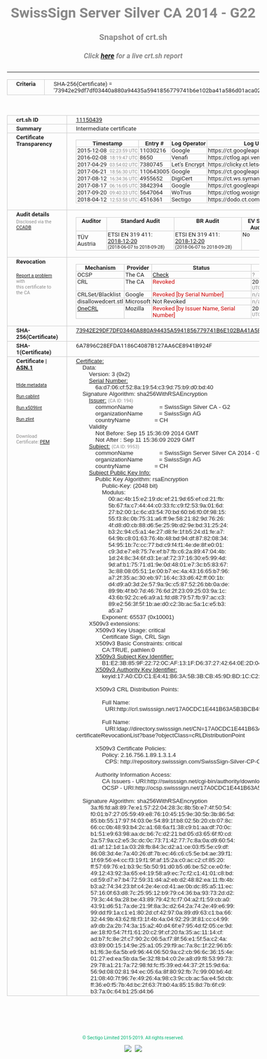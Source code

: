 # SwissSign Server Silver CA 2014 - G22
### Snapshot of crt.sh
##### Click [here](https://crt.sh/?q=73942E29DF7DF03440A880A94435A5941856779741B6E102BA41A586D01ACA02) for a live crt.sh report

---
<!DOCTYPE HTML PUBLIC "-//W3C//DTD HTML 4.0 Transitional//EN">
<HTML>
<HEAD>
  <META http-equiv="Content-Type" content="text/html; charset=UTF-8">
  <TITLE>crt.sh | 73942e29df7df03440a880a94435a5941856779741b6e102ba41a586d01aca02</TITLE>
  <META name="description" content="Free CT Log Certificate Search Tool from Sectigo (formerly Comodo CA)">
  <META name="keywords" content="crt.sh, CT, Certificate Transparency, Certificate Search, SSL Certificate, Sectigo, Comodo CA">
  <LINK href="//fonts.googleapis.com/css?family=Roboto+Mono|Roboto:400,400i,700,700i" rel="stylesheet">
  <STYLE type="text/css">
    a {
      white-space: nowrap;
    }
    body {
      color: #888888;
      font: 12pt Roboto, sans-serif;
      padding-top: 10px;
      text-align: center
    }
    form {
      margin: 0px
    }
    span {
      border-radius: 10px
    }
    span.heading {
      color: #888888;
      font: 12pt Roboto, sans-serif
    }
    span.title {
      background-color: #00B373;
      color: #FFFFFF;
      font: bold 18pt Roboto, sans-serif;
      padding: 0px 5px
    }
    span.text {
      color: #888888;
      font: 10pt Roboto, sans-serif
    }
    span.whiteongrey {
      background-color: #D9D9D6;
      color: #FFFFFF;
      font: bold 18pt Roboto, sans-serif;
      padding: 0px 5px
    }
    table {
      border-collapse: collapse;
      color: #222222;
      font: 10pt Roboto, sans-serif;
      margin-left: auto;
      margin-right: auto
    }
    table.options {
      border: none;
      margin-left: 10px
    }
    td, th {
      border: 1px solid #CCCCCC;
      padding: 0px 2px;
      text-align: left;
      vertical-align: top
    }
    td.outer, th.outer {
      border: 1px solid #CCCCCC;
      padding: 2px 20px;
      text-align: left
    }
    th.heading {
      color: #888888;
      font: bold italic 12pt Roboto, sans-serif;
      padding: 20px 0px 0px;
      text-align: center
    }
    th.options, td.options {
      border: none;
      vertical-align: middle
    }
    td.text {
      font: 10pt "Roboto Mono", sans-serif;
      padding: 2px 20px
    }
    td.heading {
      border: none;
      color: #888888;
      font: 12pt Roboto, sans-serif;
      padding-top: 20px;
      text-align: center
    }
    table.lint td, th {
      text-align: center
    }
    .button {
      background-color: #00B373;
      border-radius: 10px;
      color: #FFFFFF;
      font: bold 13pt Roboto, sans-serif
    }
    .copyright {
      font: 8pt Roboto, sans-serif;
      color: #00B373
    }
    .input {
      border: 1px solid #888888;
      font-weight: bold;
      text-align: center
    }
    .small {
      font: 8pt Roboto, sans-serif;
      color: #888888
    }
    .error {
      background-color: #FFDFDF;
      color: #CC0000;
      font-weight: bold
    }
    .fatal {
      background-color: #0000AA;
      color: #FFFFFF;
      font-weight: bold
    }
    .notice {
      background-color: #FFFFDF;
      color: #606000
    }
    .warning {
      background-color: #FFEFDF;
      color: #DF6000
    }
  </STYLE>
</HEAD>
<BODY>

<TABLE>
  <TR>
    <TH class="outer">Criteria</TH>
    <TD class="outer">SHA-256(Certificate) = '73942e29df7df03440a880a94435a5941856779741b6e102ba41a586d01aca02'</TD>
  </TR>
</TABLE>
<BR>
<TABLE>
  <TR>
    <TH class="outer">crt.sh ID</TH>
    <TD class="outer"><A href="?id=11150439">11150439</A></TD>
  </TR>
  <TR>
    <TH class="outer">Summary</TH>
    <TD class="outer">Intermediate certificate</TD>
  </TR>
  <TR>
    <TH class="outer">Certificate<BR>Transparency</TH>
    <TD class="outer">
<TABLE class="options" style="margin-left:0px">
  <TR>
    <TH>Timestamp</TH>
    <TH>Entry #</TH>
    <TH>Log Operator</TH>
    <TH>Log URL</TH>
  </TR>
  <TR>
    <TD>2015-12-08&nbsp; <FONT class="small">02:23:59 UTC</FONT></TD>
    <TD>11030216</TD>
    <TD>Google</TD>
    <TD>https://ct.googleapis.com/pilot</TD>
  </TR>
  <TR>
    <TD>2016-02-08&nbsp; <FONT class="small">18:19:47 UTC</FONT></TD>
    <TD>8650</TD>
    <TD>Venafi</TD>
    <TD>https://ctlog.api.venafi.com</TD>
  </TR>
  <TR>
    <TD>2017-04-29&nbsp; <FONT class="small">03:54:02 UTC</FONT></TD>
    <TD>7380745</TD>
    <TD>Let's Encrypt</TD>
    <TD>https://clicky.ct.letsencrypt.org</TD>
  </TR>
  <TR>
    <TD>2017-06-21&nbsp; <FONT class="small">18:56:30 UTC</FONT></TD>
    <TD>110643005</TD>
    <TD>Google</TD>
    <TD>https://ct.googleapis.com/rocketeer</TD>
  </TR>
  <TR>
    <TD>2017-08-12&nbsp; <FONT class="small">16:34:36 UTC</FONT></TD>
    <TD>4955652</TD>
    <TD>DigiCert</TD>
    <TD>https://ct.ws.symantec.com</TD>
  </TR>
  <TR>
    <TD>2017-08-17&nbsp; <FONT class="small">06:16:05 UTC</FONT></TD>
    <TD>3842394</TD>
    <TD>Google</TD>
    <TD>https://ct.googleapis.com/skydiver</TD>
  </TR>
  <TR>
    <TD>2017-09-20&nbsp; <FONT class="small">09:40:33 UTC</FONT></TD>
    <TD>5647064</TD>
    <TD>WoTrus</TD>
    <TD>https://ctlog.wosign.com</TD>
  </TR>
  <TR>
    <TD>2018-04-12&nbsp; <FONT class="small">12:53:58 UTC</FONT></TD>
    <TD>4516361</TD>
    <TD>Sectigo</TD>
    <TD>https://dodo.ct.comodo.com</TD>
  </TR>
</TABLE>
    </TD>
  </TR>
  <TR>
    <TH class="outer">Audit details<BR>
      <DIV class="small" style="padding-top:3px">Disclosed via the
        <A href="//ccadb-public.secure.force.com/mozilla/PublicAllIntermediateCerts" target="_blank">CCADB</A></DIV>
    </TH>
    <TD class="outer">
<TABLE class="options" style="margin-left:0px">
  <TR>
    <TH>Auditor</TH>
    <TH>Standard Audit</TH>
    <TH>BR Audit</TH>
    <TH>EV SSL Audit</TH>
    <TH>Documents</TH>
    <TH>CCADB</TH>
    <TH>Root Owner / Certificate</TH>
  </TR>
  <TR>
    <TD style="vertical-align:middle">TÜV Austria</TD>
    <TD>ETSI EN 319 411:
      <A href="https://it-tuv.com/wp-content/uploads/2018/12/AA2018122003_Audit_Attestation_TA_CERT__SwissSign_Silver_G2.pdf" target="_blank">2018-12-20</A>
      <BR><FONT style="font-size:8pt">(2018-06-07 to 2018-09-28)</FONT></TD>
    <TD>ETSI EN 319 411:
      <A href="https://it-tuv.com/wp-content/uploads/2018/12/AA2018122003_Audit_Attestation_TA_CERT__SwissSign_Silver_G2.pdf" target="_blank">2018-12-20</A>
      <BR><FONT style="font-size:8pt">(2018-06-07 to 2018-09-28)</FONT></TD>
    <TD>No    <TD>
      <A href="http://repository.swisssign.com/SwissSign-Silver-CP-CPS.pdf" target="blank">CP</A>
      <A href="http://repository.swisssign.com/SwissSign-Silver-CP-CPS.pdf" target="blank">CPS</A>
    </TD>
    <TD><A href="//ccadb.force.com/001o000000xNw4lAAC" target="_blank">001o000000xNw4lAAC</A></TD>
    <TD><A href="/?id=2953">SwissSign AG</A></TD>
  </TR>
</TABLE>
    </TD>
  </TR>
  <TR>
    <TH class="outer">Revocation<BR><BR>
      <DIV class="small" style="padding-top:3px"><A href="?id=11150439&opt=problemreporting">Report a problem</A> with<BR>this certificate to the CA</DIV></TH>
    <TD class="outer">
      <TABLE class="options" style="margin-left:0px">
        <TR>
          <TH>Mechanism</TH>
          <TH>Provider</TH>
          <TH>Status</TH>
          <TH>Revocation Date</TH>
          <TH>Last Observed in CRL</TH>
          <TH>Last Checked <SPAN style="color:#CC0000;vertical-align:middle;font-size:70%;font-weight:normal">(Error)</SPAN></TH>
        </TR>
        <TR>
          <TD>OCSP</TD>
          <TD>The CA</TD>
          <TD><A href="?id=11150439&opt=ocsp">Check</A></TD>
          <TD><SPAN style="color:#888888">?</SPAN></TD>
          <TD><SPAN style="color:#888888">n/a</SPAN></TD>
          <TD><SPAN style="color:#888888">?</SPAN></TD>
        </TR>
        <TR>
          <TD>CRL</TD>
          <TD>The CA</TD>
          <TD><SPAN style="color:#CC0000">Revoked</SPAN></TD><TD>2018-12-11&nbsp; <FONT class="small">16:36:36 UTC</FONT></TD><TD>2019-08-27&nbsp; <FONT class="small">19:00:01 UTC</FONT></TD><TD>2019-12-04&nbsp; <FONT class="small">16:19:03 UTC</FONT></TD>
        </TR>
        <TR>
          <TD>CRLSet/Blacklist</TD>
          <TD>Google</TD>
          <TD><SPAN style="color:#CC0000">Revoked [by Serial Number]</SPAN></TD>
          <TD><SPAN style="color:#888888">n/a</SPAN></TD>
          <TD><SPAN style="color:#888888">n/a</SPAN></TD>
          <TD><SPAN style="color:#888888">n/a</SPAN></TD>
        </TR>
        <TR>
          <TD>disallowedcert.stl</TD>
          <TD>Microsoft</TD>
          <TD>Not Revoked</TD>
          <TD><SPAN style="color:#888888">n/a</SPAN></TD>
          <TD><SPAN style="color:#888888">n/a</SPAN></TD>
          <TD><SPAN style="color:#888888">n/a</SPAN></TD>
        </TR>
        <TR>
          <TD><A href="/mozilla-onecrl" target="_blank">OneCRL</A></TD>
          <TD>Mozilla</TD>
          <TD><SPAN style="color:#CC0000">Revoked [by Issuer Name, Serial Number]</SPAN></TD><TD>2019-01-18&nbsp; <FONT class="small">11:45:13 UTC</FONT></TD>
          <TD><SPAN style="color:#888888">n/a</SPAN></TD>
          <TD><SPAN style="color:#888888">n/a</SPAN></TD>
        </TR>
      </TABLE>
    </TD>
  </TR>
  <TR>
    <TH class="outer">SHA-256(Certificate)</TH>
    <TD class="outer"><A href="//censys.io/certificates/73942e29df7df03440a880a94435a5941856779741b6e102ba41a586d01aca02">73942E29DF7DF03440A880A94435A5941856779741B6E102BA41A586D01ACA02</A></TD>
  </TR>
  <TR>
    <TH class="outer">SHA-1(Certificate)</TH>
    <TD class="outer">6A7896C28EFDA1186C4087B127AA6CE8941B924F</TD>
  </TR>
  <TR>
    <TH class="outer">Certificate | <A href="?asn1=11150439">ASN.1</A>
      <SPAN class="small"><BR>
      <BR><BR><A href="?id=11150439&opt=nometadata">Hide metadata</A>
      <BR><BR><A href="?id=11150439&opt=cablint">Run cablint</A>
      <BR><BR><A href="?id=11150439&opt=x509lint">Run x509lint</A>
      <BR><BR><A href="?id=11150439&opt=zlint">Run zlint</A>
      <BR><BR><BR>Download Certificate: <A href="?d=11150439">PEM</A>
      </SPAN>
    </TH>
    <TD class="text"><A href="?d=11150439">Certificate:</A><BR>&nbsp;&nbsp;&nbsp;&nbsp;Data:<BR>&nbsp;&nbsp;&nbsp;&nbsp;&nbsp;&nbsp;&nbsp;&nbsp;Version:&nbsp;3&nbsp;(0x2)<BR>&nbsp;&nbsp;&nbsp;&nbsp;&nbsp;&nbsp;&nbsp;&nbsp;<A href="?serial=6ad706cf528a1954c39d75b9d0bd40">Serial&nbsp;Number:</A><BR>&nbsp;&nbsp;&nbsp;&nbsp;&nbsp;&nbsp;&nbsp;&nbsp;&nbsp;&nbsp;&nbsp;&nbsp;6a:d7:06:cf:52:8a:19:54:c3:9d:75:b9:d0:bd:40<BR>&nbsp;&nbsp;&nbsp;&nbsp;Signature&nbsp;Algorithm:&nbsp;sha256WithRSAEncryption<BR>&nbsp;&nbsp;&nbsp;&nbsp;&nbsp;&nbsp;&nbsp;&nbsp;<A href="?caid=194">Issuer:</A> <SPAN class="small">(CA ID: 194)</SPAN><BR>&nbsp;&nbsp;&nbsp;&nbsp;&nbsp;&nbsp;&nbsp;&nbsp;&nbsp;&nbsp;&nbsp;&nbsp;commonName&nbsp;&nbsp;&nbsp;&nbsp;&nbsp;&nbsp;&nbsp;&nbsp;&nbsp;&nbsp;&nbsp;&nbsp;&nbsp;&nbsp;&nbsp;&nbsp;=&nbsp;SwissSign&nbsp;Silver&nbsp;CA&nbsp;-&nbsp;G2<BR>&nbsp;&nbsp;&nbsp;&nbsp;&nbsp;&nbsp;&nbsp;&nbsp;&nbsp;&nbsp;&nbsp;&nbsp;organizationName&nbsp;&nbsp;&nbsp;&nbsp;&nbsp;&nbsp;&nbsp;&nbsp;&nbsp;&nbsp;=&nbsp;SwissSign&nbsp;AG<BR>&nbsp;&nbsp;&nbsp;&nbsp;&nbsp;&nbsp;&nbsp;&nbsp;&nbsp;&nbsp;&nbsp;&nbsp;countryName&nbsp;&nbsp;&nbsp;&nbsp;&nbsp;&nbsp;&nbsp;&nbsp;&nbsp;&nbsp;&nbsp;&nbsp;&nbsp;&nbsp;&nbsp;=&nbsp;CH<BR>&nbsp;&nbsp;&nbsp;&nbsp;&nbsp;&nbsp;&nbsp;&nbsp;Validity<BR>&nbsp;&nbsp;&nbsp;&nbsp;&nbsp;&nbsp;&nbsp;&nbsp;&nbsp;&nbsp;&nbsp;&nbsp;Not&nbsp;Before:&nbsp;Sep&nbsp;15&nbsp;15:36:09&nbsp;2014&nbsp;GMT<BR>&nbsp;&nbsp;&nbsp;&nbsp;&nbsp;&nbsp;&nbsp;&nbsp;&nbsp;&nbsp;&nbsp;&nbsp;Not&nbsp;After&nbsp;:&nbsp;Sep&nbsp;11&nbsp;15:36:09&nbsp;2029&nbsp;GMT<BR>&nbsp;&nbsp;&nbsp;&nbsp;&nbsp;&nbsp;&nbsp;&nbsp;<A href="?caid=9953">Subject:</A> <SPAN class="small">(CA ID: 9953)</SPAN><BR>&nbsp;&nbsp;&nbsp;&nbsp;&nbsp;&nbsp;&nbsp;&nbsp;&nbsp;&nbsp;&nbsp;&nbsp;commonName&nbsp;&nbsp;&nbsp;&nbsp;&nbsp;&nbsp;&nbsp;&nbsp;&nbsp;&nbsp;&nbsp;&nbsp;&nbsp;&nbsp;&nbsp;&nbsp;=&nbsp;SwissSign&nbsp;Server&nbsp;Silver&nbsp;CA&nbsp;2014&nbsp;-&nbsp;G22<BR>&nbsp;&nbsp;&nbsp;&nbsp;&nbsp;&nbsp;&nbsp;&nbsp;&nbsp;&nbsp;&nbsp;&nbsp;organizationName&nbsp;&nbsp;&nbsp;&nbsp;&nbsp;&nbsp;&nbsp;&nbsp;&nbsp;&nbsp;=&nbsp;SwissSign&nbsp;AG<BR>&nbsp;&nbsp;&nbsp;&nbsp;&nbsp;&nbsp;&nbsp;&nbsp;&nbsp;&nbsp;&nbsp;&nbsp;countryName&nbsp;&nbsp;&nbsp;&nbsp;&nbsp;&nbsp;&nbsp;&nbsp;&nbsp;&nbsp;&nbsp;&nbsp;&nbsp;&nbsp;&nbsp;=&nbsp;CH<BR>&nbsp;&nbsp;&nbsp;&nbsp;&nbsp;&nbsp;&nbsp;&nbsp;<A href="?spkisha256=39b11789c249d80005bd5f3fb31ddf32cf54f768634bb38024ce6705a5e3a15c">Subject&nbsp;Public&nbsp;Key&nbsp;Info:</A><BR>&nbsp;&nbsp;&nbsp;&nbsp;&nbsp;&nbsp;&nbsp;&nbsp;&nbsp;&nbsp;&nbsp;&nbsp;Public&nbsp;Key&nbsp;Algorithm:&nbsp;rsaEncryption<BR>&nbsp;&nbsp;&nbsp;&nbsp;&nbsp;&nbsp;&nbsp;&nbsp;&nbsp;&nbsp;&nbsp;&nbsp;&nbsp;&nbsp;&nbsp;&nbsp;Public-Key:&nbsp;(2048&nbsp;bit)<BR>&nbsp;&nbsp;&nbsp;&nbsp;&nbsp;&nbsp;&nbsp;&nbsp;&nbsp;&nbsp;&nbsp;&nbsp;&nbsp;&nbsp;&nbsp;&nbsp;Modulus:<BR>&nbsp;&nbsp;&nbsp;&nbsp;&nbsp;&nbsp;&nbsp;&nbsp;&nbsp;&nbsp;&nbsp;&nbsp;&nbsp;&nbsp;&nbsp;&nbsp;&nbsp;&nbsp;&nbsp;&nbsp;00:ac:4b:15:e2:19:dc:ef:21:9d:65:ef:cd:21:fb:<BR>&nbsp;&nbsp;&nbsp;&nbsp;&nbsp;&nbsp;&nbsp;&nbsp;&nbsp;&nbsp;&nbsp;&nbsp;&nbsp;&nbsp;&nbsp;&nbsp;&nbsp;&nbsp;&nbsp;&nbsp;5b:67:fa:c7:44:44:c0:33:fc:c9:f2:53:9a:01:6d:<BR>&nbsp;&nbsp;&nbsp;&nbsp;&nbsp;&nbsp;&nbsp;&nbsp;&nbsp;&nbsp;&nbsp;&nbsp;&nbsp;&nbsp;&nbsp;&nbsp;&nbsp;&nbsp;&nbsp;&nbsp;27:b2:00:1c:6c:d3:54:70:bd:60:b6:f0:0f:98:15:<BR>&nbsp;&nbsp;&nbsp;&nbsp;&nbsp;&nbsp;&nbsp;&nbsp;&nbsp;&nbsp;&nbsp;&nbsp;&nbsp;&nbsp;&nbsp;&nbsp;&nbsp;&nbsp;&nbsp;&nbsp;55:f3:8c:0b:75:31:a6:ff:9e:58:21:82:9d:76:26:<BR>&nbsp;&nbsp;&nbsp;&nbsp;&nbsp;&nbsp;&nbsp;&nbsp;&nbsp;&nbsp;&nbsp;&nbsp;&nbsp;&nbsp;&nbsp;&nbsp;&nbsp;&nbsp;&nbsp;&nbsp;4f:d8:d0:cb:88:d6:5e:25:9b:d2:9e:bd:31:25:24:<BR>&nbsp;&nbsp;&nbsp;&nbsp;&nbsp;&nbsp;&nbsp;&nbsp;&nbsp;&nbsp;&nbsp;&nbsp;&nbsp;&nbsp;&nbsp;&nbsp;&nbsp;&nbsp;&nbsp;&nbsp;b3:2c:94:c5:a1:4e:27:d8:fe:1f:b5:24:d1:fe:a7:<BR>&nbsp;&nbsp;&nbsp;&nbsp;&nbsp;&nbsp;&nbsp;&nbsp;&nbsp;&nbsp;&nbsp;&nbsp;&nbsp;&nbsp;&nbsp;&nbsp;&nbsp;&nbsp;&nbsp;&nbsp;64:9b:c8:01:63:76:4b:48:bd:94:df:87:82:08:34:<BR>&nbsp;&nbsp;&nbsp;&nbsp;&nbsp;&nbsp;&nbsp;&nbsp;&nbsp;&nbsp;&nbsp;&nbsp;&nbsp;&nbsp;&nbsp;&nbsp;&nbsp;&nbsp;&nbsp;&nbsp;54:95:1b:7c:cc:77:bd:c9:f4:f1:4e:de:8f:e0:01:<BR>&nbsp;&nbsp;&nbsp;&nbsp;&nbsp;&nbsp;&nbsp;&nbsp;&nbsp;&nbsp;&nbsp;&nbsp;&nbsp;&nbsp;&nbsp;&nbsp;&nbsp;&nbsp;&nbsp;&nbsp;c9:3d:e7:e8:75:7e:ef:b7:fb:c6:2a:89:47:04:4b:<BR>&nbsp;&nbsp;&nbsp;&nbsp;&nbsp;&nbsp;&nbsp;&nbsp;&nbsp;&nbsp;&nbsp;&nbsp;&nbsp;&nbsp;&nbsp;&nbsp;&nbsp;&nbsp;&nbsp;&nbsp;1d:24:8c:34:6f:d3:1e:af:72:37:16:30:e5:99:4d:<BR>&nbsp;&nbsp;&nbsp;&nbsp;&nbsp;&nbsp;&nbsp;&nbsp;&nbsp;&nbsp;&nbsp;&nbsp;&nbsp;&nbsp;&nbsp;&nbsp;&nbsp;&nbsp;&nbsp;&nbsp;9d:af:b1:75:71:d1:9e:0d:48:01:e7:3c:b5:83:67:<BR>&nbsp;&nbsp;&nbsp;&nbsp;&nbsp;&nbsp;&nbsp;&nbsp;&nbsp;&nbsp;&nbsp;&nbsp;&nbsp;&nbsp;&nbsp;&nbsp;&nbsp;&nbsp;&nbsp;&nbsp;3c:88:08:05:51:1e:00:b7:ec:4a:43:16:65:b7:96:<BR>&nbsp;&nbsp;&nbsp;&nbsp;&nbsp;&nbsp;&nbsp;&nbsp;&nbsp;&nbsp;&nbsp;&nbsp;&nbsp;&nbsp;&nbsp;&nbsp;&nbsp;&nbsp;&nbsp;&nbsp;a7:2f:35:ac:30:eb:97:16:4c:33:d6:42:ff:00:1b:<BR>&nbsp;&nbsp;&nbsp;&nbsp;&nbsp;&nbsp;&nbsp;&nbsp;&nbsp;&nbsp;&nbsp;&nbsp;&nbsp;&nbsp;&nbsp;&nbsp;&nbsp;&nbsp;&nbsp;&nbsp;d4:d9:a0:3d:2e:57:9a:9c:c5:87:52:26:bb:0a:de:<BR>&nbsp;&nbsp;&nbsp;&nbsp;&nbsp;&nbsp;&nbsp;&nbsp;&nbsp;&nbsp;&nbsp;&nbsp;&nbsp;&nbsp;&nbsp;&nbsp;&nbsp;&nbsp;&nbsp;&nbsp;89:9b:4f:b0:7d:46:76:6d:2f:23:09:25:03:9a:1c:<BR>&nbsp;&nbsp;&nbsp;&nbsp;&nbsp;&nbsp;&nbsp;&nbsp;&nbsp;&nbsp;&nbsp;&nbsp;&nbsp;&nbsp;&nbsp;&nbsp;&nbsp;&nbsp;&nbsp;&nbsp;43:6b:92:2c:e6:a9:a1:fd:d8:79:57:fb:97:ac:c3:<BR>&nbsp;&nbsp;&nbsp;&nbsp;&nbsp;&nbsp;&nbsp;&nbsp;&nbsp;&nbsp;&nbsp;&nbsp;&nbsp;&nbsp;&nbsp;&nbsp;&nbsp;&nbsp;&nbsp;&nbsp;89:e2:56:3f:5f:1b:ae:d0:c2:3b:ac:5a:1c:e5:b3:<BR>&nbsp;&nbsp;&nbsp;&nbsp;&nbsp;&nbsp;&nbsp;&nbsp;&nbsp;&nbsp;&nbsp;&nbsp;&nbsp;&nbsp;&nbsp;&nbsp;&nbsp;&nbsp;&nbsp;&nbsp;a5:a7<BR>&nbsp;&nbsp;&nbsp;&nbsp;&nbsp;&nbsp;&nbsp;&nbsp;&nbsp;&nbsp;&nbsp;&nbsp;&nbsp;&nbsp;&nbsp;&nbsp;Exponent:&nbsp;65537&nbsp;(0x10001)<BR>&nbsp;&nbsp;&nbsp;&nbsp;&nbsp;&nbsp;&nbsp;&nbsp;X509v3&nbsp;extensions:<BR>&nbsp;&nbsp;&nbsp;&nbsp;&nbsp;&nbsp;&nbsp;&nbsp;&nbsp;&nbsp;&nbsp;&nbsp;X509v3&nbsp;Key&nbsp;Usage:&nbsp;critical<BR>&nbsp;&nbsp;&nbsp;&nbsp;&nbsp;&nbsp;&nbsp;&nbsp;&nbsp;&nbsp;&nbsp;&nbsp;&nbsp;&nbsp;&nbsp;&nbsp;Certificate&nbsp;Sign,&nbsp;CRL&nbsp;Sign<BR>&nbsp;&nbsp;&nbsp;&nbsp;&nbsp;&nbsp;&nbsp;&nbsp;&nbsp;&nbsp;&nbsp;&nbsp;X509v3&nbsp;Basic&nbsp;Constraints:&nbsp;critical<BR>&nbsp;&nbsp;&nbsp;&nbsp;&nbsp;&nbsp;&nbsp;&nbsp;&nbsp;&nbsp;&nbsp;&nbsp;&nbsp;&nbsp;&nbsp;&nbsp;CA:TRUE,&nbsp;pathlen:0<BR>&nbsp;&nbsp;&nbsp;&nbsp;&nbsp;&nbsp;&nbsp;&nbsp;&nbsp;&nbsp;&nbsp;&nbsp;<A href="?ski=b1e23b859f22720caf131fd6372742640e2d04c1">X509v3&nbsp;Subject&nbsp;Key&nbsp;Identifier:</A><BR>&nbsp;&nbsp;&nbsp;&nbsp;&nbsp;&nbsp;&nbsp;&nbsp;&nbsp;&nbsp;&nbsp;&nbsp;&nbsp;&nbsp;&nbsp;&nbsp;B1:E2:3B:85:9F:22:72:0C:AF:13:1F:D6:37:27:42:64:0E:2D:04:C1<BR>&nbsp;&nbsp;&nbsp;&nbsp;&nbsp;&nbsp;&nbsp;&nbsp;&nbsp;&nbsp;&nbsp;&nbsp;<A href="?ski=17a0cdc1e441b63a5b3bcb459dbd1cc298fa8658">X509v3&nbsp;Authority&nbsp;Key&nbsp;Identifier:</A><BR>&nbsp;&nbsp;&nbsp;&nbsp;&nbsp;&nbsp;&nbsp;&nbsp;&nbsp;&nbsp;&nbsp;&nbsp;&nbsp;&nbsp;&nbsp;&nbsp;keyid:17:A0:CD:C1:E4:41:B6:3A:5B:3B:CB:45:9D:BD:1C:C2:98:FA:86:58<BR><BR>&nbsp;&nbsp;&nbsp;&nbsp;&nbsp;&nbsp;&nbsp;&nbsp;&nbsp;&nbsp;&nbsp;&nbsp;X509v3&nbsp;CRL&nbsp;Distribution&nbsp;Points:&nbsp;<BR><BR>&nbsp;&nbsp;&nbsp;&nbsp;&nbsp;&nbsp;&nbsp;&nbsp;&nbsp;&nbsp;&nbsp;&nbsp;&nbsp;&nbsp;&nbsp;&nbsp;Full&nbsp;Name:<BR>&nbsp;&nbsp;&nbsp;&nbsp;&nbsp;&nbsp;&nbsp;&nbsp;&nbsp;&nbsp;&nbsp;&nbsp;&nbsp;&nbsp;&nbsp;&nbsp;&nbsp;&nbsp;URI:http://crl.swisssign.net/17A0CDC1E441B63A5B3BCB459DBD1CC298FA8658<BR><BR>&nbsp;&nbsp;&nbsp;&nbsp;&nbsp;&nbsp;&nbsp;&nbsp;&nbsp;&nbsp;&nbsp;&nbsp;&nbsp;&nbsp;&nbsp;&nbsp;Full&nbsp;Name:<BR>&nbsp;&nbsp;&nbsp;&nbsp;&nbsp;&nbsp;&nbsp;&nbsp;&nbsp;&nbsp;&nbsp;&nbsp;&nbsp;&nbsp;&nbsp;&nbsp;&nbsp;&nbsp;URI:ldap://directory.swisssign.net/CN=17A0CDC1E441B63A5B3BCB459DBD1CC298FA8658%2CO=SwissSign%2CC=CH?certificateRevocationList?base?objectClass=cRLDistributionPoint<BR><BR>&nbsp;&nbsp;&nbsp;&nbsp;&nbsp;&nbsp;&nbsp;&nbsp;&nbsp;&nbsp;&nbsp;&nbsp;X509v3&nbsp;Certificate&nbsp;Policies:&nbsp;<BR>&nbsp;&nbsp;&nbsp;&nbsp;&nbsp;&nbsp;&nbsp;&nbsp;&nbsp;&nbsp;&nbsp;&nbsp;&nbsp;&nbsp;&nbsp;&nbsp;Policy:&nbsp;2.16.756.1.89.1.3.1.4<BR>&nbsp;&nbsp;&nbsp;&nbsp;&nbsp;&nbsp;&nbsp;&nbsp;&nbsp;&nbsp;&nbsp;&nbsp;&nbsp;&nbsp;&nbsp;&nbsp;&nbsp;&nbsp;CPS:&nbsp;http://repository.swisssign.com/SwissSign-Silver-CP-CPS.pdf<BR><BR>&nbsp;&nbsp;&nbsp;&nbsp;&nbsp;&nbsp;&nbsp;&nbsp;&nbsp;&nbsp;&nbsp;&nbsp;Authority&nbsp;Information&nbsp;Access:&nbsp;<BR>&nbsp;&nbsp;&nbsp;&nbsp;&nbsp;&nbsp;&nbsp;&nbsp;&nbsp;&nbsp;&nbsp;&nbsp;&nbsp;&nbsp;&nbsp;&nbsp;CA&nbsp;Issuers&nbsp;-&nbsp;URI:http://swisssign.net/cgi-bin/authority/download/17A0CDC1E441B63A5B3BCB459DBD1CC298FA8658<BR>&nbsp;&nbsp;&nbsp;&nbsp;&nbsp;&nbsp;&nbsp;&nbsp;&nbsp;&nbsp;&nbsp;&nbsp;&nbsp;&nbsp;&nbsp;&nbsp;OCSP&nbsp;-&nbsp;URI:http://ocsp.swisssign.net/17A0CDC1E441B63A5B3BCB459DBD1CC298FA8658<BR><BR>&nbsp;&nbsp;&nbsp;&nbsp;Signature&nbsp;Algorithm:&nbsp;sha256WithRSAEncryption<BR>&nbsp;&nbsp;&nbsp;&nbsp;&nbsp;&nbsp;&nbsp;&nbsp;&nbsp;3a:f6:fd:a8:89:7e:e1:57:22:04:28:3c:8b:5b:e7:4f:50:54:<BR>&nbsp;&nbsp;&nbsp;&nbsp;&nbsp;&nbsp;&nbsp;&nbsp;&nbsp;f0:01:b7:27:05:59:49:e8:76:10:45:15:9e:30:5b:3b:86:5d:<BR>&nbsp;&nbsp;&nbsp;&nbsp;&nbsp;&nbsp;&nbsp;&nbsp;&nbsp;85:bb:55:17:97:f4:03:0e:54:89:1f:b8:02:5b:20:cb:07:8c:<BR>&nbsp;&nbsp;&nbsp;&nbsp;&nbsp;&nbsp;&nbsp;&nbsp;&nbsp;66:cc:0b:48:93:b4:2c:a1:68:6a:f1:38:c9:b1:aa:df:70:0c:<BR>&nbsp;&nbsp;&nbsp;&nbsp;&nbsp;&nbsp;&nbsp;&nbsp;&nbsp;b1:51:e9:63:98:aa:dc:b6:7c:d2:21:bd:05:d3:65:6f:f0:cd:<BR>&nbsp;&nbsp;&nbsp;&nbsp;&nbsp;&nbsp;&nbsp;&nbsp;&nbsp;2a:57:9a:c2:e5:3c:dc:0c:73:71:42:77:7c:8a:0a:d9:60:54:<BR>&nbsp;&nbsp;&nbsp;&nbsp;&nbsp;&nbsp;&nbsp;&nbsp;&nbsp;d1:af:12:1d:1a:03:28:fb:84:3c:d2:a1:ce:03:f5:5e:c9:df:<BR>&nbsp;&nbsp;&nbsp;&nbsp;&nbsp;&nbsp;&nbsp;&nbsp;&nbsp;86:08:3d:4e:7a:40:26:df:7b:ec:46:c6:c5:5e:b4:ae:39:f1:<BR>&nbsp;&nbsp;&nbsp;&nbsp;&nbsp;&nbsp;&nbsp;&nbsp;&nbsp;1f:69:56:e4:cc:f3:19:f1:9f:af:15:2a:c0:ac:c2:cf:85:20:<BR>&nbsp;&nbsp;&nbsp;&nbsp;&nbsp;&nbsp;&nbsp;&nbsp;&nbsp;ff:57:69:76:e1:b3:9c:5b:50:91:d0:b5:d6:be:52:ce:e0:fe:<BR>&nbsp;&nbsp;&nbsp;&nbsp;&nbsp;&nbsp;&nbsp;&nbsp;&nbsp;49:12:43:92:3a:65:e4:19:58:a9:ec:7c:f2:c1:41:01:c8:bd:<BR>&nbsp;&nbsp;&nbsp;&nbsp;&nbsp;&nbsp;&nbsp;&nbsp;&nbsp;cd:59:d7:e7:b4:72:59:31:d4:a2:eb:d2:48:82:ea:11:fb:4b:<BR>&nbsp;&nbsp;&nbsp;&nbsp;&nbsp;&nbsp;&nbsp;&nbsp;&nbsp;b3:a2:74:34:23:bf:c4:2e:4e:cd:41:ae:0b:dc:85:a5:11:ec:<BR>&nbsp;&nbsp;&nbsp;&nbsp;&nbsp;&nbsp;&nbsp;&nbsp;&nbsp;57:16:0f:63:d8:7c:25:95:12:b9:79:c4:36:ba:93:73:2d:d2:<BR>&nbsp;&nbsp;&nbsp;&nbsp;&nbsp;&nbsp;&nbsp;&nbsp;&nbsp;79:3c:44:9a:28:be:43:89:79:42:fc:f7:04:a2:f1:59:cb:a0:<BR>&nbsp;&nbsp;&nbsp;&nbsp;&nbsp;&nbsp;&nbsp;&nbsp;&nbsp;43:91:d6:51:7a:de:21:9f:8a:3c:d2:64:2a:74:2e:49:e6:99:<BR>&nbsp;&nbsp;&nbsp;&nbsp;&nbsp;&nbsp;&nbsp;&nbsp;&nbsp;99:dd:f9:1a:c1:e1:80:2d:cf:42:97:0a:89:d9:63:c1:ba:66:<BR>&nbsp;&nbsp;&nbsp;&nbsp;&nbsp;&nbsp;&nbsp;&nbsp;&nbsp;32:44:9b:43:62:f8:f3:1f:4b:4a:04:92:29:3f:81:cc:c4:99:<BR>&nbsp;&nbsp;&nbsp;&nbsp;&nbsp;&nbsp;&nbsp;&nbsp;&nbsp;a9:db:2a:2b:74:3a:15:a2:40:d4:6f:e7:95:4d:f2:05:ce:9d:<BR>&nbsp;&nbsp;&nbsp;&nbsp;&nbsp;&nbsp;&nbsp;&nbsp;&nbsp;ae:18:f0:54:7f:f1:61:20:c2:9f:cf:20:fa:35:ac:11:14:cf:<BR>&nbsp;&nbsp;&nbsp;&nbsp;&nbsp;&nbsp;&nbsp;&nbsp;&nbsp;ad:b7:fc:8e:2f:c7:90:2c:06:5a:f7:8f:56:e1:5f:5a:c2:4a:<BR>&nbsp;&nbsp;&nbsp;&nbsp;&nbsp;&nbsp;&nbsp;&nbsp;&nbsp;d3:89:00:15:14:9e:25:a1:05:29:f9:ac:7a:8c:1f:22:96:b5:<BR>&nbsp;&nbsp;&nbsp;&nbsp;&nbsp;&nbsp;&nbsp;&nbsp;&nbsp;b1:f6:3e:6a:5b:e9:96:44:06:50:9a:c2:cb:96:6c:36:15:4e:<BR>&nbsp;&nbsp;&nbsp;&nbsp;&nbsp;&nbsp;&nbsp;&nbsp;&nbsp;01:27:ed:ea:5b:da:5e:32:f8:b4:c0:2e:a8:d9:f8:53:99:73:<BR>&nbsp;&nbsp;&nbsp;&nbsp;&nbsp;&nbsp;&nbsp;&nbsp;&nbsp;29:78:a1:21:7a:72:98:fd:fc:f5:39:ed:44:37:2f:15:9d:6a:<BR>&nbsp;&nbsp;&nbsp;&nbsp;&nbsp;&nbsp;&nbsp;&nbsp;&nbsp;56:9d:08:02:81:94:ec:05:6a:8f:80:92:fb:7c:99:00:b6:4d:<BR>&nbsp;&nbsp;&nbsp;&nbsp;&nbsp;&nbsp;&nbsp;&nbsp;&nbsp;21:08:40:7f:96:7e:49:26:4a:98:c3:9c:cb:ac:5a:e4:5d:cb:<BR>&nbsp;&nbsp;&nbsp;&nbsp;&nbsp;&nbsp;&nbsp;&nbsp;&nbsp;ff:36:e0:f5:7b:4d:bc:2f:63:7f:b0:4a:85:15:8d:7b:6f:c9:<BR>&nbsp;&nbsp;&nbsp;&nbsp;&nbsp;&nbsp;&nbsp;&nbsp;&nbsp;b3:7a:0c:64:b1:25:d4:b6<BR>    </TD>
  </TR>
</TABLE>

  <BR><BR><BR>

  <P class="copyright">&copy; Sectigo Limited 2015-2019. All rights reserved.</P>
  <DIV>
    <A href="https://sectigo.com/"><IMG src="/sectigo_s.png"></A>
    &nbsp;<A href="https://github.com/crtsh"><IMG src="/GitHub-Mark-32px.png"></A>
  </DIV>
</BODY>
</HTML>
